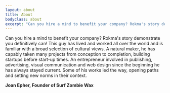 ```yaml
---
layout: about
title: About
bodyclass: about
excerpt: "Can you hire a mind to benefit your company? Rokma's story demonstrate you definitively can!"
---
```


Can you hire a mind to benefit your company? Rokma's story demonstrate you definitively can! This guy has lived and worked all over the world and is familiar with a broad selection of cultural views. A natural maker, he has capably taken many projects from conception to completion, building startups before start-up times. An entrepreneur involved in publishing, advertising, visual communication and web design since the beginning he has always stayed current. Some of his works led the way, opening paths and setting new norms in their context.

**Joan Epher, Founder of Surf Zombie Wax**
